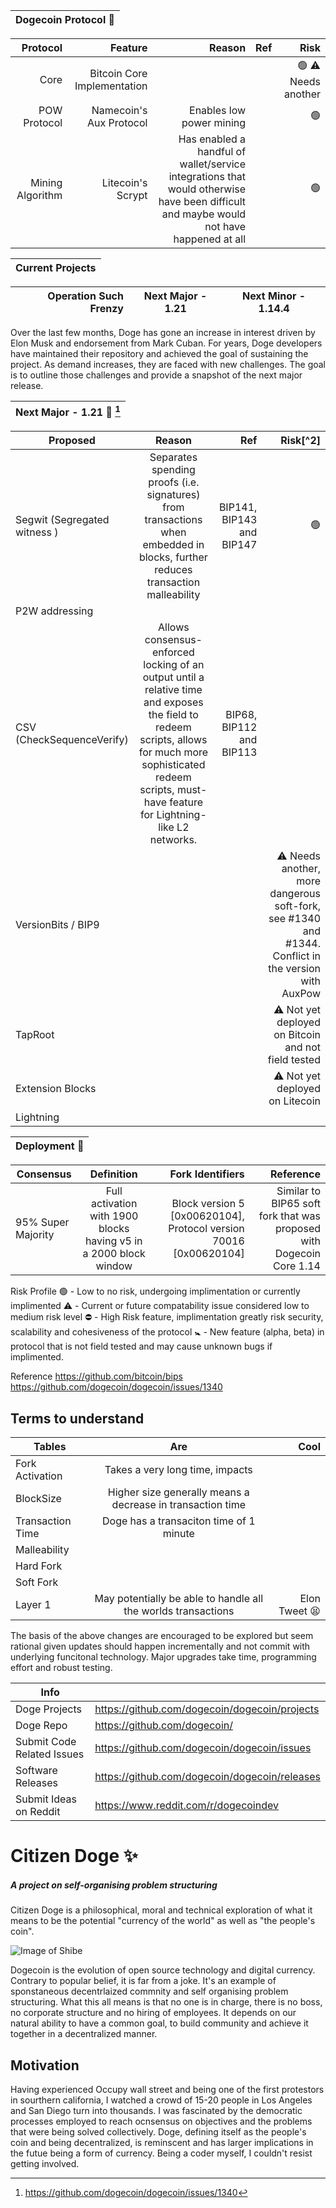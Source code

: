 | Dogecoin Protocol 💎️
| -------------:|



| Protocol | Feature | Reason | Ref| Risk |
| -------------:| ------:| -----:| -----:| -----:|
|Core|Bitcoin Core Implementation | | | 🟢 ⚠️ Needs another
|POW Protocol|Namecoin's Aux Protocol| Enables low power mining | | 🟢
|Mining Algorithm|Litecoin's Scrypt | Has enabled a handful of wallet/service integrations that would otherwise have been difficult and maybe would not have happened at all | | 🟢

| Current Projects
| -------------:|

| Operation Such Frenzy | Next Major - 1.21 | Next Minor - 1.14.4
| -------------:| :-------------:| :-------------:| 
Over the last few months, Doge has gone an increase in interest driven by Elon Musk and endorsement from Mark Cuban. For years, Doge developers have maintained their repository and achieved the goal of sustaining the project. As demand increases, they are faced with new challenges. The goal is to outline those challenges and provide a snapshot of the next major release. 


| Next Major - 1.21 🚀 [^1]
| -------------:|

[^1]: https://github.com/dogecoin/dogecoin/issues/1340

| Proposed       | Reason           | Ref  |  Risk[^2] |
| ------------- |:-------------:| -----:| -----:|
| Segwit (Segregated witness ) | Separates spending proofs (i.e. signatures) from transactions when embedded in blocks,  further reduces transaction malleability      | BIP141, BIP143 and BIP147  |🟢
| P2W addressing |   |   | | |🟢
| CSV (CheckSequenceVerify) | Allows consensus-enforced locking of an output until a relative time and exposes the field to redeem scripts, allows for much more sophisticated redeem scripts, must-have feature for Lightning-like L2 networks. | BIP68, BIP112 and BIP113 |  |🟢
| VersionBits / BIP9      |  |  | ⚠️ Needs another, more dangerous soft-fork, see #1340 and #1344. Conflict in the version with AuxPow|
| TapRoot      |      |    |⚠️ Not yet deployed on Bitcoin and not field tested |
| Extension Blocks | |  |⚠️ Not yet deployed on Litecoin |
| Lightning | | |️|

| Deployment 🎢
| -------------:|

| Consensus    | Definition  | Fork Identifiers | Reference |
| ------------- |:-------------:| -----:| -------------: |
| 95% Super Majority | Full activation with 1900 blocks having v5 in a 2000 block window | Block version 5 [0x00620104], Protocol version 70016 [0x00620104] | Similar to BIP65 soft fork that was proposed with Dogecoin Core 1.14 | 

Risk Profile
🟢 - Low to no risk, undergoing implimentation or currently implimented
⚠️ - Current or future compatability issue considered low to medium risk level 
⛔️ - High Risk feature, implimentation greatly risk security, scalability and cohesiveness of the protocol
🚼 - New feature (alpha, beta) in protocol that is not field tested and may cause unknown bugs if implimented.



Reference
https://github.com/bitcoin/bips
https://github.com/dogecoin/dogecoin/issues/1340

## Terms to understand

| Tables        | Are           | Cool  |
| ------------- |:-------------:| -----:|
| Fork Activation      | Takes a very long time, impacts  | |
| BlockSize      | Higher size generally means a decrease in transaction time      |  |
| Transaction Time | Doge has a transaciton time of 1 minute      |  |
| Malleability | | |
| Hard Fork | | |
| Soft Fork | | |
| Layer 1 | May potentially be able to handle all the worlds transactions | Elon Tweet 😫|

The basis of the above changes are encouraged to be explored but seem rational given updates should happen incrementally and not commit with underlying funcitonal technology. Major upgrades take time, programming effort and robust testing.  

| Info |  |
| ------ | ------ |
| Doge Projects | https://github.com/dogecoin/dogecoin/projects |
| Doge Repo | https://github.com/dogecoin/ |
| Submit Code Related Issues | https://github.com/dogecoin/dogecoin/issues |
| Software Releases | https://github.com/dogecoin/dogecoin/releases |
| Submit Ideas on Reddit | https://www.reddit.com/r/dogecoindev |


# Citizen Doge ✨
##### A project on self-organising problem structuring
Citizen Doge is a philosophical, moral and technical exploration of what it means to be the potential "currency of the world" as well as "the people's coin". 

![Image of Shibe](https://www.nicepng.com/png/detail/22-226389_mlg-doge-png-clip-art-royalty-free-stock.png)

Dogecoin is the evolution of open source technology and digital currency. Contrary to popular belief, it is far from a joke. It's an example of sponstaneous decentrlaized commnity and self organising problem structuring. What this all means is that no one is in charge, there is no boss, no corporate structure and no hiring of employees. It depends on our natural ability to have a common goal, to build community and achieve it together in a decentralized manner. 

## Motivation

Having experienced Occupy wall street and being one of the first protestors in sourthern california, I watched a crowd of 15-20 people in Los Angeles and San Diego turn into thousands. I was fascinated by the democratic processes employed to reach ocnsensus on objectives and the problems that were being solved collectively. Doge, defining itself as the people's coin and being decentralized, is reminscent and has larger implications in the futue being a form of currency. Being a coder myself, I couldn't resist getting involved. 





